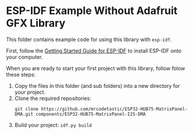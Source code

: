 # ESP-IDF Example Without Adafruit GFX Library

This folder contains example code for using this library with `esp-idf`.

First, follow the [Getting Started Guide for ESP-IDF](https://docs.espressif.com/projects/esp-idf/en/latest/esp32/get-started/index.html) to install ESP-IDF onto your computer.

When you are ready to start your first project with this library, follow folow these steps:

  1. Copy the files in this folder (and sub folders) into a new directory for your project.
  1. Clone the required repositories:
     ```
     git clone https://github.com/mrcodetastic/ESP32-HUB75-MatrixPanel-DMA.git components/ESP32-HUB75-MatrixPanel-I2S-DMA
     ```
  1. Build your project: `idf.py build`
